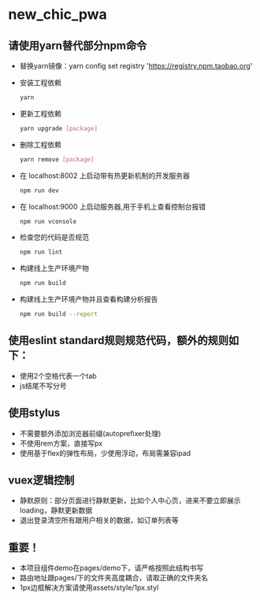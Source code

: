 # new_chic_pwa

## 请使用yarn替代部分npm命令
- 替换yarn镜像：yarn config set registry 'https://registry.npm.taobao.org'

- 安装工程依赖
    ``` bash
    yarn
    ```
- 更新工程依赖
  ``` bash
  yarn upgrade [package]
  ```
- 删除工程依赖
  ``` bash
  yarn remove [package]
  ```
- 在 localhost:8002 上启动带有热更新机制的开发服务器
  ``` bash
  npm run dev
  ```
- 在 localhost:9000 上启动服务器,用于手机上查看控制台报错
  ``` bash
  npm run vconsole
  ```
- 检查您的代码是否规范
  ``` bash
  npm run lint
  ```
- 构建线上生产环境产物
  ``` bash
  npm run build
  ```
- 构建线上生产环境产物并且查看构建分析报告
  ``` bash
  npm run build --report
  ```

## 使用eslint standard规则规范代码，额外的规则如下：
- 使用2个空格代表一个tab
- js结尾不写分号

## 使用stylus
- 不需要额外添加浏览器前缀(autoprefixer处理)
- 不使用rem方案，直接写px
- 使用基于flex的弹性布局，少使用浮动，布局需兼容ipad

## vuex逻辑控制
- 静默原则：部分页面进行静默更新，比如个人中心页，进来不要立即展示loading，静默更新数据
- 退出登录清空所有跟用户相关的数据，如订单列表等

## 重要！
- 本项目组件demo在pages/demo下，请严格按照此结构书写
- 路由地址跟pages/下的文件夹高度耦合，请取正确的文件夹名
- 1px边框解决方案请使用assets/style/1px.styl
